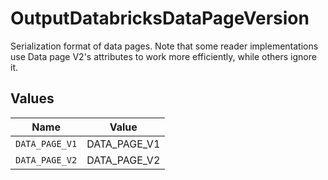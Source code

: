 # OutputDatabricksDataPageVersion

Serialization format of data pages. Note that some reader implementations use Data page V2's attributes to work more efficiently, while others ignore it.


## Values

| Name           | Value          |
| -------------- | -------------- |
| `DATA_PAGE_V1` | DATA_PAGE_V1   |
| `DATA_PAGE_V2` | DATA_PAGE_V2   |